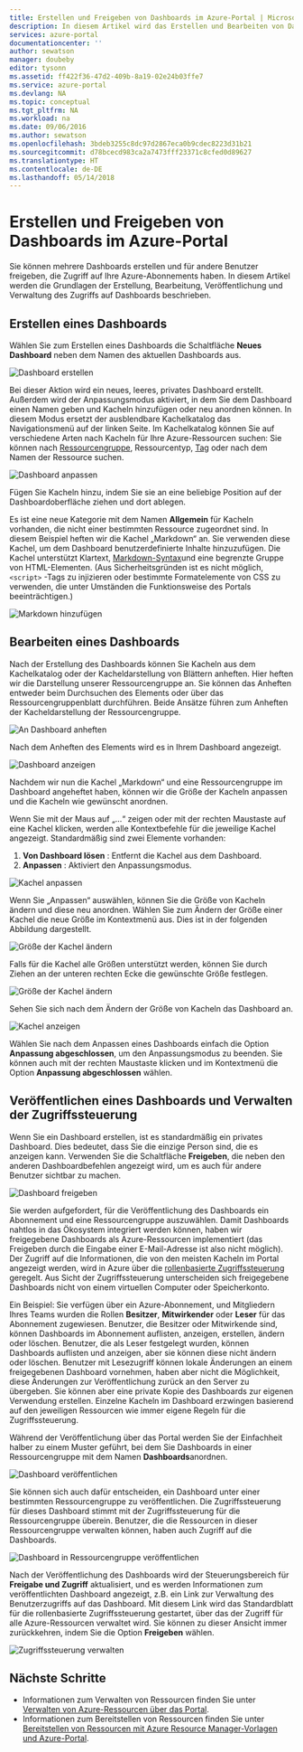 ```yaml
---
title: Erstellen und Freigeben von Dashboards im Azure-Portal | Microsoft-Dokumentation
description: In diesem Artikel wird das Erstellen und Bearbeiten von Dashboards im Azure-Portal beschrieben.
services: azure-portal
documentationcenter: ''
author: sewatson
manager: doubeby
editor: tysonn
ms.assetid: ff422f36-47d2-409b-8a19-02e24b03ffe7
ms.service: azure-portal
ms.devlang: NA
ms.topic: conceptual
ms.tgt_pltfrm: NA
ms.workload: na
ms.date: 09/06/2016
ms.author: sewatson
ms.openlocfilehash: 3bdeb3255c8dc97d2867eca0b9cdec8223d31b21
ms.sourcegitcommit: d78bcecd983ca2a7473fff23371c8cfed0d89627
ms.translationtype: HT
ms.contentlocale: de-DE
ms.lasthandoff: 05/14/2018
---
```

# <a name="create-and-share-dashboards-in-the-azure-portal"></a>Erstellen und Freigeben von Dashboards im Azure-Portal
Sie können mehrere Dashboards erstellen und für andere Benutzer freigeben, die Zugriff auf Ihre Azure-Abonnements haben.  In diesem Artikel werden die Grundlagen der Erstellung, Bearbeitung, Veröffentlichung und Verwaltung des Zugriffs auf Dashboards beschrieben.

## <a name="create-a-dashboard"></a>Erstellen eines Dashboards
Wählen Sie zum Erstellen eines Dashboards die Schaltfläche **Neues Dashboard** neben dem Namen des aktuellen Dashboards aus.  

![Dashboard erstellen](./media/azure-portal-dashboards/new-dashboard.png)

Bei dieser Aktion wird ein neues, leeres, privates Dashboard erstellt. Außerdem wird der Anpassungsmodus aktiviert, in dem Sie dem Dashboard einen Namen geben und Kacheln hinzufügen oder neu anordnen können.  In diesem Modus ersetzt der ausblendbare Kachelkatalog das Navigationsmenü auf der linken Seite.  Im Kachelkatalog können Sie auf verschiedene Arten nach Kacheln für Ihre Azure-Ressourcen suchen: Sie können nach [Ressourcengruppe](../azure-resource-manager/resource-group-overview.md#resource-groups), Ressourcentyp, [Tag](../azure-resource-manager/resource-group-using-tags.md) oder nach dem Namen der Ressource suchen.  

![Dashboard anpassen](./media/azure-portal-dashboards/customize-dashboard.png)

Fügen Sie Kacheln hinzu, indem Sie sie an eine beliebige Position auf der Dashboardoberfläche ziehen und dort ablegen.

Es ist eine neue Kategorie mit dem Namen **Allgemein** für Kacheln vorhanden, die nicht einer bestimmten Ressource zugeordnet sind.  In diesem Beispiel heften wir die Kachel „Markdown“ an.  Sie verwenden diese Kachel, um dem Dashboard benutzerdefinierte Inhalte hinzuzufügen.  Die Kachel unterstützt Klartext, [Markdown-Syntax](https://daringfireball.net/projects/markdown/syntax)und eine begrenzte Gruppe von HTML-Elementen.  (Aus Sicherheitsgründen ist es nicht möglich, `<script>` -Tags zu injizieren oder bestimmte Formatelemente von CSS zu verwenden, die unter Umständen die Funktionsweise des Portals beeinträchtigen.) 

![Markdown hinzufügen](./media/azure-portal-dashboards/add-markdown.png)

## <a name="edit-a-dashboard"></a>Bearbeiten eines Dashboards
Nach der Erstellung des Dashboards können Sie Kacheln aus dem Kachelkatalog oder der Kacheldarstellung von Blättern anheften. Hier heften wir die Darstellung unserer Ressourcengruppe an. Sie können das Anheften entweder beim Durchsuchen des Elements oder über das Ressourcengruppenblatt durchführen. Beide Ansätze führen zum Anheften der Kacheldarstellung der Ressourcengruppe.

![An Dashboard anheften](./media/azure-portal-dashboards/pin-to-dashboard.png)

Nach dem Anheften des Elements wird es in Ihrem Dashboard angezeigt.

![Dashboard anzeigen](./media/azure-portal-dashboards/view-dashboard.png)

Nachdem wir nun die Kachel „Markdown“ und eine Ressourcengruppe im Dashboard angeheftet haben, können wir die Größe der Kacheln anpassen und die Kacheln wie gewünscht anordnen.

Wenn Sie mit der Maus auf „…“ zeigen oder mit der rechten Maustaste auf eine Kachel klicken, werden alle Kontextbefehle für die jeweilige Kachel angezeigt. Standardmäßig sind zwei Elemente vorhanden:

1. **Von Dashboard lösen** : Entfernt die Kachel aus dem Dashboard.
2. **Anpassen** : Aktiviert den Anpassungsmodus.

![Kachel anpassen](./media/azure-portal-dashboards/customize-tile.png)

Wenn Sie „Anpassen“ auswählen, können Sie die Größe von Kacheln ändern und diese neu anordnen. Wählen Sie zum Ändern der Größe einer Kachel die neue Größe im Kontextmenü aus. Dies ist in der folgenden Abbildung dargestellt.

![Größe der Kachel ändern](./media/azure-portal-dashboards/resize-tile.png)

Falls für die Kachel alle Größen unterstützt werden, können Sie durch Ziehen an der unteren rechten Ecke die gewünschte Größe festlegen.

![Größe der Kachel ändern](./media/azure-portal-dashboards/resize-corner.png)

Sehen Sie sich nach dem Ändern der Größe von Kacheln das Dashboard an.

![Kachel anzeigen](./media/azure-portal-dashboards/view-tile.png)

Wählen Sie nach dem Anpassen eines Dashboards einfach die Option **Anpassung abgeschlossen**, um den Anpassungsmodus zu beenden. Sie können auch mit der rechten Maustaste klicken und im Kontextmenü die Option **Anpassung abgeschlossen** wählen.

## <a name="publish-a-dashboard-and-manage-access-control"></a>Veröffentlichen eines Dashboards und Verwalten der Zugriffssteuerung
Wenn Sie ein Dashboard erstellen, ist es standardmäßig ein privates Dashboard. Dies bedeutet, dass Sie die einzige Person sind, die es anzeigen kann.  Verwenden Sie die Schaltfläche **Freigeben**, die neben den anderen Dashboardbefehlen angezeigt wird, um es auch für andere Benutzer sichtbar zu machen.

![Dashboard freigeben](./media/azure-portal-dashboards/share-dashboard.png)

Sie werden aufgefordert, für die Veröffentlichung des Dashboards ein Abonnement und eine Ressourcengruppe auszuwählen. Damit Dashboards nahtlos in das Ökosystem integriert werden können, haben wir freigegebene Dashboards als Azure-Ressourcen implementiert (das Freigeben durch die Eingabe einer E-Mail-Adresse ist also nicht möglich).  Der Zugriff auf die Informationen, die von den meisten Kacheln im Portal angezeigt werden, wird in Azure über die [rollenbasierte Zugriffssteuerung](../role-based-access-control/role-assignments-portal.md) geregelt. Aus Sicht der Zugriffssteuerung unterscheiden sich freigegebene Dashboards nicht von einem virtuellen Computer oder Speicherkonto.  

Ein Beispiel: Sie verfügen über ein Azure-Abonnement, und Mitgliedern Ihres Teams wurden die Rollen **Besitzer**, **Mitwirkender** oder **Leser** für das Abonnement zugewiesen.  Benutzer, die Besitzer oder Mitwirkende sind, können Dashboards im Abonnement auflisten, anzeigen, erstellen, ändern oder löschen.  Benutzer, die als Leser festgelegt wurden, können Dashboards auflisten und anzeigen, aber sie können diese nicht ändern oder löschen.  Benutzer mit Lesezugriff können lokale Änderungen an einem freigegebenen Dashboard vornehmen, haben aber nicht die Möglichkeit, diese Änderungen zur Veröffentlichung zurück an den Server zu übergeben.  Sie können aber eine private Kopie des Dashboards zur eigenen Verwendung erstellen.  Einzelne Kacheln im Dashboard erzwingen basierend auf den jeweiligen Ressourcen wie immer eigene Regeln für die Zugriffssteuerung.  

Während der Veröffentlichung über das Portal werden Sie der Einfachheit halber zu einem Muster geführt, bei dem Sie Dashboards in einer Ressourcengruppe mit dem Namen **Dashboards**anordnen.  

![Dashboard veröffentlichen](./media/azure-portal-dashboards/publish-dashboard.png)

Sie können sich auch dafür entscheiden, ein Dashboard unter einer bestimmten Ressourcengruppe zu veröffentlichen.  Die Zugriffssteuerung für dieses Dashboard stimmt mit der Zugriffssteuerung für die Ressourcengruppe überein.  Benutzer, die die Ressourcen in dieser Ressourcengruppe verwalten können, haben auch Zugriff auf die Dashboards.

![Dashboard in Ressourcengruppe veröffentlichen](./media/azure-portal-dashboards/publish-to-resource-group.png)

Nach der Veröffentlichung des Dashboards wird der Steuerungsbereich für **Freigabe und Zugriff** aktualisiert, und es werden Informationen zum veröffentlichten Dashboard angezeigt, z.B. ein Link zur Verwaltung des Benutzerzugriffs auf das Dashboard.  Mit diesem Link wird das Standardblatt für die rollenbasierte Zugriffssteuerung gestartet, über das der Zugriff für alle Azure-Ressourcen verwaltet wird.  Sie können zu dieser Ansicht immer zurückkehren, indem Sie die Option **Freigeben** wählen.

![Zugriffssteuerung verwalten](./media/azure-portal-dashboards/manage-access.png)

## <a name="next-steps"></a>Nächste Schritte
* Informationen zum Verwalten von Ressourcen finden Sie unter [Verwalten von Azure-Ressourcen über das Portal](../azure-resource-manager/resource-group-portal.md).
* Informationen zum Bereitstellen von Ressourcen finden Sie unter [Bereitstellen von Ressourcen mit Azure Resource Manager-Vorlagen und Azure-Portal](../azure-resource-manager/resource-group-template-deploy-portal.md).

